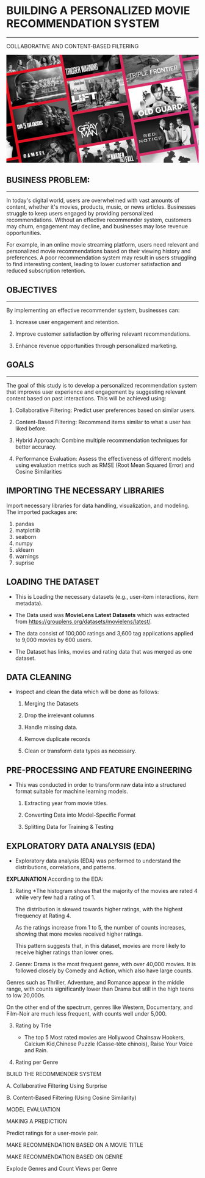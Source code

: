 # BUILDING A PERSONALIZED MOVIE RECOMMENDATION SYSTEM
---
COLLABORATIVE AND CONTENT-BASED FILTERING 

![Sample Image](AAAAQRC29H19twWKcTZ9Zpg4biJbGNaHF2GGIYNcLt4eZ6fvwugUJbuKxTjjMFPCS-y5P3ZePL57rupDtSkyUIJhv3P8leMJGMzszuG2CHNd65NwWPu5LeKxQkRNfNMHmxAwt7tmQZFk1VIrBd1aXr2AR5DM.jpg)

## BUSINESS PROBLEM:
---


In today's digital world, users are overwhelmed with vast amounts of content, whether it's movies, products, music, or news articles. Businesses struggle to keep users engaged by providing personalized recommendations. Without an effective recommender system, customers may churn, engagement may decline, and businesses may lose revenue opportunities.


For example, in an online movie streaming platform, users need relevant and personalized movie recommendations based on their viewing history and preferences. A poor recommendation system may result in users struggling to find interesting content, leading to lower customer satisfaction and reduced subscription retention.

## OBJECTIVES 
---


By implementing an effective recommender system, businesses can:

1. Increase user engagement and retention. 

2. Improve customer satisfaction by offering relevant recommendations.

3. Enhance revenue opportunities through personalized marketing.



## GOALS
---

The goal of this study is to develop a personalized recommendation system that improves user experience and engagement by suggesting relevant content based on past interactions. This will be achieved using:

1. Collaborative Filtering: Predict user preferences based on similar users.

2. Content-Based Filtering: Recommend items similar to what a user has liked before.

3. Hybrid Approach: Combine multiple recommendation techniques for better accuracy.

4. Performance Evaluation: Assess the effectiveness of different models using evaluation metrics such as RMSE (Root Mean Squared Error) and Cosine Similarities 

## IMPORTING THE NECESSARY LIBRARIES

Import necessary libraries for data handling, visualization, and modeling. The imported packages are:
1. pandas
2. matplotlib
3. seaborn
4. numpy
5. sklearn
6. warnings
7. suprise

## LOADING THE DATASET

* This is Loading the necessary datasets (e.g., user-item interactions, item metadata).

* The Data used was **MovieLens Latest Datasets** which was extracted from https://grouplens.org/datasets/movielens/latest/. 

* The data consist of 100,000 ratings and 3,600 tag applications applied to 9,000 movies by 600 users.

* The Dataset has links, movies and rating data that was merged as one dataset. 

## DATA CLEANING

* Inspect and clean the data which will be done as follows:

    1. Merging the Datasets

    2. Drop the irrelevant columns

    3. Handle missing data.

    4. Remove duplicate records

    5. Clean or transform data types as necessary.

## PRE-PROCESSING AND FEATURE ENGINEERING

* This was conducted in order to transform raw data into a structured format suitable for machine learning models.

    1. Extracting year from movie titles.

    2. Converting Data into Model-Specific Format

    3. Splitting Data for Training & Testing

## EXPLORATORY DATA ANALYSIS (EDA)

* Exploratory data analysis (EDA) was performed to understand the distributions, correlations, and patterns.


**EXPLAINATION**
According to the EDA:

1. Rating
    *The histogram shows that the majority of the movies are rated 4 while very few had a rating of 1.

    The distribution is skewed towards higher ratings, with the highest frequency at Rating 4.

    As the ratings increase from 1 to 5, the number of counts increases, showing that more movies received higher ratings.

    This pattern suggests that, in this dataset, movies are more likely to receive higher ratings than lower ones.

2. Genre:
Drama is the most frequent genre, with over 40,000 movies. It is followed closely by Comedy and Action, which also have large counts.

Genres such as Thriller, Adventure, and Romance appear in the middle range, with counts significantly lower than Drama but still in the high teens to low 20,000s.

On the other end of the spectrum, genres like Western, Documentary, and Film-Noir are much less frequent, with counts well under 5,000.

3. Rating by Title
    * The top 5 Most rated movies are Hollywood Chainsaw Hookers, Calcium Kid,Chinese Puzzle (Casse-tête chinois), Raise Your Voice and Rain. 

4. Rating per Genre

BUILD THE RECOMMENDER SYSTEM

A. Collaborative Filtering Using Surprise

B. Content-Based Filtering (Using Cosine Similarity)

MODEL EVALUATION

MAKING A PREDICTION

Predict ratings for a user-movie pair.

MAKE RECOMMENDATION BASED ON A MOVIE TITLE

MAKE RECOMMENDATION BASED ON GENRE

Explode Genres and Count Views per Genre
